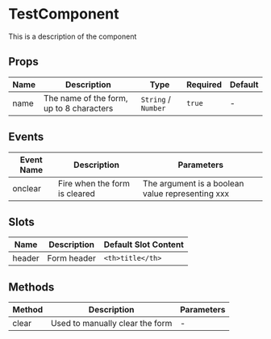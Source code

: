 # TestComponent

This is a description of the component

## Props

<!-- @vuese:TestComponent:props:start -->
|Name|Description|Type|Required|Default|
|---|---|---|---|---|
|name|The name of the form, up to 8 characters|`String` / `Number`|`true`|-|

<!-- @vuese:TestComponent:props:end -->


## Events

<!-- @vuese:TestComponent:events:start -->
|Event Name|Description|Parameters|
|---|---|---|
|onclear|Fire when the form is cleared|The argument is a boolean value representing xxx|

<!-- @vuese:TestComponent:events:end -->


## Slots

<!-- @vuese:TestComponent:slots:start -->
|Name|Description|Default Slot Content|
|---|---|---|
|header|Form header|`<th>title</th>`|

<!-- @vuese:TestComponent:slots:end -->


## Methods

<!-- @vuese:TestComponent:methods:start -->
|Method|Description|Parameters|
|---|---|---|
|clear|Used to manually clear the form|-|

<!-- @vuese:TestComponent:methods:end -->


